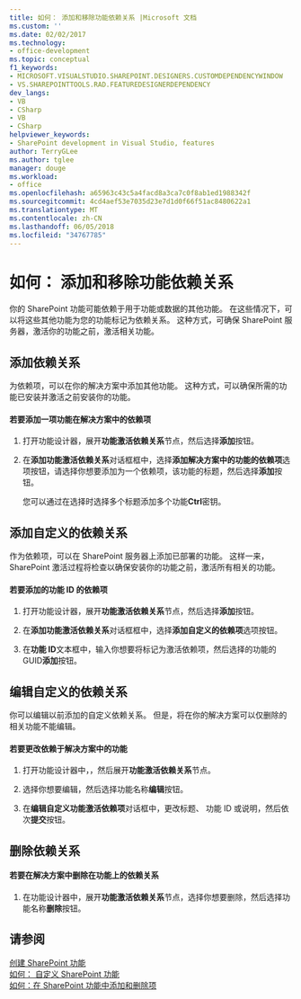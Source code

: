 ```yaml
---
title: 如何： 添加和移除功能依赖关系 |Microsoft 文档
ms.custom: ''
ms.date: 02/02/2017
ms.technology:
- office-development
ms.topic: conceptual
f1_keywords:
- MICROSOFT.VISUALSTUDIO.SHAREPOINT.DESIGNERS.CUSTOMDEPENDENCYWINDOW
- VS.SHAREPOINTTOOLS.RAD.FEATUREDESIGNERDEPENDENCY
dev_langs:
- VB
- CSharp
- VB
- CSharp
helpviewer_keywords:
- SharePoint development in Visual Studio, features
author: TerryGLee
ms.author: tglee
manager: douge
ms.workload:
- office
ms.openlocfilehash: a65963c43c5a4facd8a3ca7c0f8ab1ed1988342f
ms.sourcegitcommit: 4cd4aef53e7035d23e7d1d0f66f51ac8480622a1
ms.translationtype: MT
ms.contentlocale: zh-CN
ms.lasthandoff: 06/05/2018
ms.locfileid: "34767785"
---
```

# <a name="how-to-add-and-remove-feature-dependencies"></a>如何： 添加和移除功能依赖关系
  你的 SharePoint 功能可能依赖于用于功能或数据的其他功能。 在这些情况下，可以将这些其他功能为您的功能标记为依赖关系。 这种方式，可确保 SharePoint 服务器，激活你的功能之前，激活相关功能。  
  
## <a name="adding-dependencies"></a>添加依赖关系  
 为依赖项，可以在你的解决方案中添加其他功能。 这种方式，可以确保所需的功能已安装并激活之前安装你的功能。  
  
#### <a name="to-add-a-dependency-on-a-feature-in-the-solution"></a>若要添加一项功能在解决方案中的依赖项
  
1.  打开功能设计器，展开**功能激活依赖关系**节点，然后选择**添加**按钮。  
  
2.  在**添加功能激活依赖关系**对话框框中，选择**添加解决方案中的功能的依赖项**选项按钮，请选择你想要添加为一个依赖项，该功能的标题，然后选择**添加**按钮。  
  
     您可以通过在选择时选择多个标题添加多个功能**Ctrl**密钥。  
  
## <a name="adding-custom-dependencies"></a>添加自定义的依赖关系  
 作为依赖项，可以在 SharePoint 服务器上添加已部署的功能。 这样一来，SharePoint 激活过程将检查以确保安装你的功能之前，激活所有相关的功能。  
  
#### <a name="to-add-a-dependency-by-the-feature-id"></a>若要添加的功能 ID 的依赖项
  
1.  打开功能设计器，展开**功能激活依赖关系**节点，然后选择**添加**按钮。  
  
2.  在**添加功能激活依赖关系**对话框框中，选择**添加自定义的依赖项**选项按钮。  
  
3.  在**功能 ID**文本框中，输入你想要将标记为激活依赖项，然后选择的功能的 GUID**添加**按钮。  
  
## <a name="editing-custom-dependencies"></a>编辑自定义的依赖关系  
 你可以编辑以前添加的自定义依赖关系。 但是，将在你的解决方案可以仅删除的相关功能不能编辑。  
  
#### <a name="to-change-a-dependency-on-a-feature-in-the-solution"></a>若要更改依赖于解决方案中的功能
  
1.  打开功能设计器中，，然后展开**功能激活依赖关系**节点。  
  
2.  选择你想要编辑，然后选择功能名称**编辑**按钮。  
  
3.  在**编辑自定义功能激活依赖项**对话框中，更改标题、 功能 ID 或说明，然后依次**提交**按钮。  
  
## <a name="removing-dependencies"></a>删除依赖关系  
  
#### <a name="to-remove-a-dependency-on-a-feature-in-the-solution"></a>若要在解决方案中删除在功能上的依赖关系
  
1.  在功能设计器中，展开**功能激活依赖关系**节点，选择你想要删除，然后选择功能名称**删除**按钮。  
  
## <a name="see-also"></a>请参阅
 [创建 SharePoint 功能](../sharepoint/creating-sharepoint-features.md)   
 [如何： 自定义 SharePoint 功能](../sharepoint/how-to-customize-a-sharepoint-feature.md)   
 [如何：在 SharePoint 功能中添加和删除项](../sharepoint/how-to-add-and-remove-items-to-sharepoint-features.md)  
  
